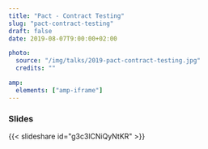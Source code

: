 ```yaml
---
title: "Pact - Contract Testing"
slug: "pact-contract-testing"
draft: false
date: 2019-08-07T9:00:00+02:00

photo:
  source: "/img/talks/2019-pact-contract-testing.jpg"
  credits: ""

amp:
  elements: ["amp-iframe"]
---
```


<!--more-->

### Slides

{{< slideshare id="g3c3lCNiQyNtKR" >}}
